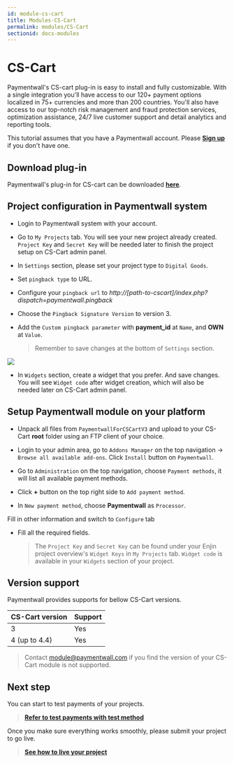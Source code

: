 ```yaml
---
id: module-cs-cart
title: Modules-CS-Cart
permalink: modules/CS-Cart
sectionid: docs-modules
---
```


# CS-Cart

Paymentwall's CS-cart plug-in is easy to install and fully customizable. With a single integration you'll have access to our 120+ payment options localized in 75+ currencies and more than 200 countries. You'll also have access to our top-notch risk management and fraud protection services, optimization assistance, 24/7 live customer support and detail analytics and reporting tools.

This tutorial assumes that you have a Paymentwall account. Please **[Sign up](https://api.paymentwall.com/pwaccount/signup?source=cscart&mode=merchant)** if you don't have one.

## Download plug-in

Paymentwall's plug-in for CS-cart can be downloaded **[here](https://github.com/paymentwall)**.

## Project configuration in Paymentwall system

* Login to Paymentwall system with your account.

* Go to ```My Projects``` tab. You will see your new project already created. ```Project Key``` and ```Secret Key``` will be needed later to finish the project setup on CS-Cart admin panel.

* In ```Settings``` section, please set your project type to  ```Digital Goods```.

* Set ```pingback type``` to URL.

* Configure your ```pingback url``` to *http://[path-to-cscart]/index.php?dispatch=paymentwall.pingback*

* Choose the ```Pingback Signature Version``` to version 3.

* Add the ```Custom pingback parameter``` with **payment_id** at ```Name```, and **OWN** at ```Value```.

  > Remember to save changes at the bottom of ```Settings``` section.

<img src="/paymentwall.github.io/textures/pic/modules/amember.png">

* In ```Widgets``` section, create a widget that you prefer. And save changes. You will see ```Widget code``` after widget creation, which will also be needed later on CS-Cart admin panel.

## Setup Paymentwall module on your platform

* Unpack all files from ```PaymentwallForCSCartV3``` and upload to your CS-Cart **root** folder using an FTP client of your choice.

* Login to your admin area, go to ```Addons Manager``` on the top navigation -> ```Browse all available add-ons```.  Click ```Install``` button on ```Paymentwall```.

* Go to ```Administration``` on the top navigation, choose ```Payment methods```, it will list all available payment methods.

* Click **+** button on the top right side to ```Add payment method```.

* In ```New payment method```, choose **Paymentwall** as ```Processor```. 

Fill in other information and switch to ```Configure``` tab

* Fill all the required fields.

  >The ```Project Key``` and ```Secret Key``` can be found under your Enjin project overview's ```Widget Keys``` in ```My Projects``` tab. ```Widget code``` is available in your ```Widgets``` section of your project.

## Version support

Paymentwall provides supports for bellow CS-Cart versions.

|CS-Cart version|Support|
|:-------|:--------|
|3|Yes|
|4 (up to 4.4)|Yes|


> Contact [module@paymentwall.com](mailto:module@paymentwall.com) if you find the version of your CS-Cart module is not supported.


## Next step

You can start to test payments of your projects.

> **[Refer to test payments with test method](/paymentwall.github.io/sandbox/test-payment)**

Once you make sure everything works smoothly, please submit your project to go live.

> **[See how to live your project](/paymentwall.github.io/go_live-home)**